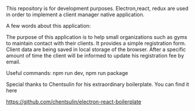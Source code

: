 This repository is for development purposes. Electron,react, redux are used in order to implement a client manager native application.

A few words about this application:

The purpose of this application is to help small organizations such as gyms to maintain contact with their clients. It provides a simple registration form. Client data are being saved in local storage of the browser. After a specific amount of time the client will be informed to update his registration fee by email.

Useful commands: npm run dev, npm run package

Special thanks to Chentsulin for his extraordinary boilerplate. You can find it here

https://github.com/chentsulin/electron-react-boilerplate